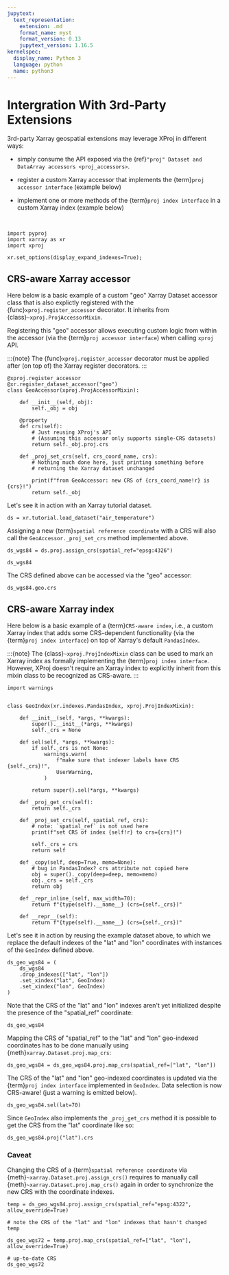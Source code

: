 ```yaml
---
jupytext:
  text_representation:
    extension: .md
    format_name: myst
    format_version: 0.13
    jupytext_version: 1.16.5
kernelspec:
  display_name: Python 3
  language: python
  name: python3
---
```


# Intergration With 3rd-Party Extensions

3rd-party Xarray geospatial extensions may leverage XProj in different ways:

- simply consume the API exposed via the {ref}`"proj" Dataset and DataArray
  accessors <proj_accessors>`.

- register a custom Xarray accessor that implements the {term}`proj accessor
  interface` (example below)

- implement one or more methods of the {term}`proj index interface` in a custom
  Xarray index (example below)

<br>

```{code-cell} ipython3
import pyproj
import xarray as xr
import xproj

xr.set_options(display_expand_indexes=True);
```

## CRS-aware Xarray accessor

Here below is a basic example of a custom "geo" Xarray Dataset accessor class
that is also explictly registered with the {func}`xproj.register_accessor`
decorator. It inherits from {class}`~xproj.ProjAccessorMixin`.

Registering this "geo" accessor allows executing custom logic from within the
accessor (via the {term}`proj accessor interface`) when calling `xproj` API.

:::{note}
The {func}`xproj.register_accessor` decorator must be applied after (on top of)
the Xarray register decorators.
:::


```{code-cell} ipython3
@xproj.register_accessor
@xr.register_dataset_accessor("geo")
class GeoAccessor(xproj.ProjAccessorMixin):

    def __init__(self, obj):
        self._obj = obj

    @property
    def crs(self):
        # Just reusing XProj's API
        # (Assuming this accessor only supports single-CRS datasets)
        return self._obj.proj.crs

    def _proj_set_crs(self, crs_coord_name, crs):
        # Nothing much done here, just printing something before
        # returning the Xarray dataset unchanged

        print(f"from GeoAccessor: new CRS of {crs_coord_name!r} is {crs}!")
        return self._obj
```

Let's see it in action with an Xarray tutorial dataset.

```{code-cell} ipython3
ds = xr.tutorial.load_dataset("air_temperature")
```

Assigning a new {term}`spatial reference coordinate` with a CRS will also call
the ``GeoAccessor._proj_set_crs`` method implemented above.

```{code-cell} ipython3
ds_wgs84 = ds.proj.assign_crs(spatial_ref="epsg:4326")
```

```{code-cell} ipython3
ds_wgs84
```

The CRS defined above can be accessed via the "geo" accessor:

```{code-cell} ipython3
ds_wgs84.geo.crs
```

## CRS-aware Xarray index

Here below is a basic example of a {term}`CRS-aware index`, i.e., a custom
Xarray index that adds some CRS-dependent functionality (via the {term}`proj
index interface`) on top of Xarray's default `PandasIndex`.

:::{note}
The {class}`~xproj.ProjIndexMixin` class can be used to mark an Xarray index as
formally implementing the {term}`proj index interface`. However, XProj doesn't
require an Xarray index to explicitly inherit from this mixin class to be
recognized as CRS-aware.
:::

```{code-cell} ipython3
import warnings


class GeoIndex(xr.indexes.PandasIndex, xproj.ProjIndexMixin):

    def __init__(self, *args, **kwargs):
        super().__init__(*args, **kwargs)
        self._crs = None

    def sel(self, *args, **kwargs):
        if self._crs is not None:
            warnings.warn(
                f"make sure that indexer labels have CRS {self._crs}!",
                UserWarning,
            )

        return super().sel(*args, **kwargs)

    def _proj_get_crs(self):
        return self._crs

    def _proj_set_crs(self, spatial_ref, crs):
        # note: `spatial_ref` is not used here
        print(f"set CRS of index {self!r} to crs={crs}!")

        self._crs = crs
        return self

    def _copy(self, deep=True, memo=None):
        # bug in PandasIndex? crs attribute not copied here
        obj = super()._copy(deep=deep, memo=memo)
        obj._crs = self._crs
        return obj

    def _repr_inline_(self, max_width=70):
        return f"{type(self).__name__} (crs={self._crs})"

    def __repr__(self):
        return f"{type(self).__name__} (crs={self._crs})"
```

Let's see it in action by reusing the example dataset above, to which we replace
the default indexes of the "lat" and "lon" coordinates with instances of the
``GeoIndex`` defined above.

```{code-cell} ipython3
ds_geo_wgs84 = (
    ds_wgs84
    .drop_indexes(["lat", "lon"])
    .set_xindex("lat", GeoIndex)
    .set_xindex("lon", GeoIndex)
)
```

Note that the CRS of the "lat" and "lon" indexes aren't yet initialized despite
the presence of the "spatial_ref" coordinate:

```{code-cell} ipython3
ds_geo_wgs84
```

Mapping the CRS of "spatial_ref" to the "lat" and "lon" geo-indexed coordinates has
to be done manually using {meth}`xarray.Dataset.proj.map_crs`:

```{code-cell} ipython3
ds_geo_wgs84 = ds_geo_wgs84.proj.map_crs(spatial_ref=["lat", "lon"])
```

The CRS of the "lat" and "lon" geo-indexed coordinates is updated via the
{term}`proj index interface` implemented in ``GeoIndex``. Data selection is now
CRS-aware! (just a warning is emitted below).

```{code-cell} ipython3
ds_geo_wgs84.sel(lat=70)
```

Since ``GeoIndex`` also implements the ``_proj_get_crs`` method it is possible
to get the CRS from the "lat" coordinate like so:

```{code-cell} ipython3
ds_geo_wgs84.proj("lat").crs
```

### Caveat

Changing the CRS of a {term}`spatial reference coordinate` via
{meth}`~xarray.Dataset.proj.assign_crs()` requires to manually call
{meth}`~xarray.Dataset.proj.map_crs()` again in order to synchronize the new CRS
with the coordinate indexes.

```{code-cell} ipython3
temp = ds_geo_wgs84.proj.assign_crs(spatial_ref="epsg:4322", allow_override=True)

# note the CRS of the "lat" and "lon" indexes that hasn't changed
temp
```

```{code-cell} ipython3
ds_geo_wgs72 = temp.proj.map_crs(spatial_ref=["lat", "lon"], allow_override=True)

# up-to-date CRS
ds_geo_wgs72
```
